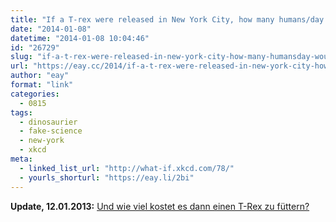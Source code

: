 ```yaml
---
title: "If a T-rex were released in New York City, how many humans/day would it need to consume to get its needed calorie intake?"
date: "2014-01-08"
datetime: "2014-01-08 10:04:46"
id: "26729"
slug: "if-a-t-rex-were-released-in-new-york-city-how-many-humansday-would-it-need-to-consume-to-get-its-needed-calorie-intake"
url: "https://eay.cc/2014/if-a-t-rex-were-released-in-new-york-city-how-many-humansday-would-it-need-to-consume-to-get-its-needed-calorie-intake/"
author: "eay"
format: "link"
categories:
  - 0815
tags:
  - dinosaurier
  - fake-science
  - new-york
  - xkcd
meta:
  - linked_list_url: "http://what-if.xkcd.com/78/"
  - yourls_shorturl: "https://eay.li/2bi"
---
```


**Update, 12.01.2013:** [Und wie viel kostet es dann einen T-Rex zu füttern?](//eay.cc/2014/wie-viel-kostet-es-einen-t-rex-zu-fuettern/)

